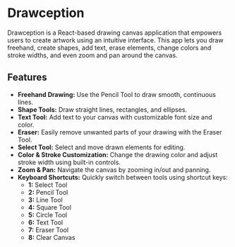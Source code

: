 # Drawception

Drawception is a React-based drawing canvas application that empowers users to create artwork using an intuitive interface. This app lets you draw freehand, create shapes, add text, erase elements, change colors and stroke widths, and even zoom and pan around the canvas.

## Features

- **Freehand Drawing:** Use the Pencil Tool to draw smooth, continuous lines.
- **Shape Tools:** Draw straight lines, rectangles, and ellipses.
- **Text Tool:** Add text to your canvas with customizable font size and color.
- **Eraser:** Easily remove unwanted parts of your drawing with the Eraser Tool.
- **Select Tool:** Select and move drawn elements for editing.
- **Color & Stroke Customization:** Change the drawing color and adjust stroke width using built-in controls.
- **Zoom & Pan:** Navigate the canvas by zooming in/out and panning.
- **Keyboard Shortcuts:** Quickly switch between tools using shortcut keys:
  - **1:** Select Tool
  - **2:** Pencil Tool
  - **3:** Line Tool
  - **4:** Square Tool
  - **5:** Circle Tool
  - **6:** Text Tool
  - **7:** Eraser Tool
  - **8:** Clear Canvas

